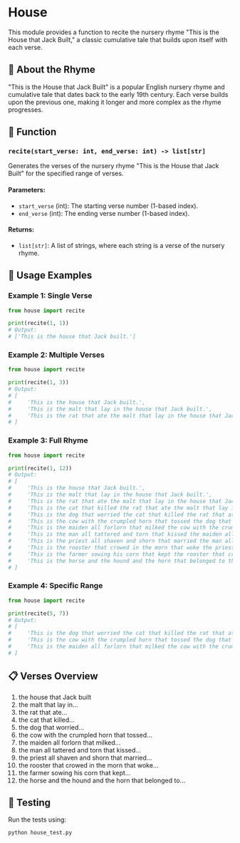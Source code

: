 # House

This module provides a function to recite the nursery rhyme "This is the House that Jack Built," a classic cumulative tale that builds upon itself with each verse.

## 📖 About the Rhyme

"This is the House that Jack Built" is a popular English nursery rhyme and cumulative tale that dates back to the early 19th century. Each verse builds upon the previous one, making it longer and more complex as the rhyme progresses.

## 📝 Function

### `recite(start_verse: int, end_verse: int) -> list[str]`
Generates the verses of the nursery rhyme "This is the House that Jack Built" for the specified range of verses.

#### Parameters:
- `start_verse` (int): The starting verse number (1-based index).
- `end_verse` (int): The ending verse number (1-based index).

#### Returns:
- `list[str]`: A list of strings, where each string is a verse of the nursery rhyme.

## 🚀 Usage Examples

### Example 1: Single Verse
```python
from house import recite

print(recite(1, 1))
# Output:
# ['This is the house that Jack built.']
```

### Example 2: Multiple Verses
```python
from house import recite

print(recite(1, 3))
# Output:
# [
#     'This is the house that Jack built.',
#     'This is the malt that lay in the house that Jack built.',
#     'This is the rat that ate the malt that lay in the house that Jack built.'
# ]
```

### Example 3: Full Rhyme
```python
from house import recite

print(recite(1, 12))
# Output:
# [
#     'This is the house that Jack built.',
#     'This is the malt that lay in the house that Jack built.',
#     'This is the rat that ate the malt that lay in the house that Jack built.',
#     'This is the cat that killed the rat that ate the malt that lay in the house that Jack built.',
#     'This is the dog that worried the cat that killed the rat that ate the malt that lay in the house that Jack built.',
#     'This is the cow with the crumpled horn that tossed the dog that worried the cat that killed the rat that ate the malt that lay in the house that Jack built.',
#     'This is the maiden all forlorn that milked the cow with the crumpled horn that tossed the dog that worried the cat that killed the rat that ate the malt that lay in the house that Jack built.',
#     'This is the man all tattered and torn that kissed the maiden all forlorn that milked the cow with the crumpled horn that tossed the dog that worried the cat that killed the rat that ate the malt that lay in the house that Jack built.',
#     'This is the priest all shaven and shorn that married the man all tattered and torn that kissed the maiden all forlorn that milked the cow with the crumpled horn that tossed the dog that worried the cat that killed the rat that ate the malt that lay in the house that Jack built.',
#     'This is the rooster that crowed in the morn that woke the priest all shaven and shorn that married the man all tattered and torn that kissed the maiden all forlorn that milked the cow with the crumpled horn that tossed the dog that worried the cat that killed the rat that ate the malt that lay in the house that Jack built.',
#     'This is the farmer sowing his corn that kept the rooster that crowed in the morn that woke the priest all shaven and shorn that married the man all tattered and torn that kissed the maiden all forlorn that milked the cow with the crumpled horn that tossed the dog that worried the cat that killed the rat that ate the malt that lay in the house that Jack built.',
#     'This is the horse and the hound and the horn that belonged to the farmer sowing his corn that kept the rooster that crowed in the morn that woke the priest all shaven and shorn that married the man all tattered and torn that kissed the maiden all forlorn that milked the cow with the crumpled horn that tossed the dog that worried the cat that killed the rat that ate the malt that lay in the house that Jack built.'
# ]
```

### Example 4: Specific Range
```python
from house import recite

print(recite(5, 7))
# Output:
# [
#     'This is the dog that worried the cat that killed the rat that ate the malt that lay in the house that Jack built.',
#     'This is the cow with the crumpled horn that tossed the dog that worried the cat that killed the rat that ate the malt that lay in the house that Jack built.',
#     'This is the maiden all forlorn that milked the cow with the crumpled horn that tossed the dog that worried the cat that killed the rat that ate the malt that lay in the house that Jack built.'
# ]
```

## 📋 Verses Overview

1. the house that Jack built
2. the malt that lay in...
3. the rat that ate...
4. the cat that killed...
5. the dog that worried...
6. the cow with the crumpled horn that tossed...
7. the maiden all forlorn that milked...
8. the man all tattered and torn that kissed...
9. the priest all shaven and shorn that married...
10. the rooster that crowed in the morn that woke...
11. the farmer sowing his corn that kept...
12. the horse and the hound and the horn that belonged to...

## 🧪 Testing

Run the tests using:

```bash
python house_test.py
```